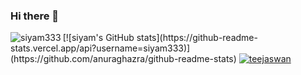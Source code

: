 ### Hi there 👋

<!--
**siyam333/siyam333** is a ✨ _special_ ✨ repository because its `README.md` (this file) appears on your GitHub profile.

Here are some ideas to get you started:

- 🔭 I’m currently working on ...
- 🌱 I’m currently learning ...
- 👯 I’m looking to collaborate on ...
- 🤔 I’m looking for help with ...
- 💬 Ask me about ...
- 📫 How to reach me: ...
- 😄 Pronouns: ...
- ⚡ Fun fact: ...
-->
<p><img align="left" src="https://github-readme-stats.vercel.app/api/top-langs?username=siyam333&show_icons=true&locale=en&layout=compact" alt="siyam333" /></p>
[![siyam's GitHub stats](https://github-readme-stats.vercel.app/api?username=siyam333)](https://github.com/anuraghazra/github-readme-stats)
<a href="https://github.com/ryo-ma/github-profile-trophy"><img src="https://github-profile-trophy.vercel.app/?username=siyam333" alt="teejaswan" /></a>
